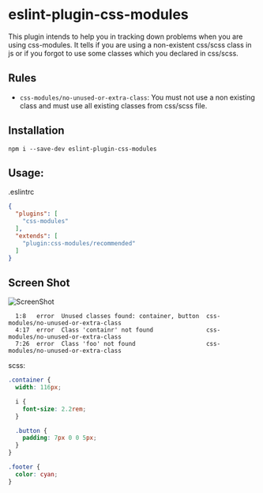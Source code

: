 # eslint-plugin-css-modules

This plugin intends to help you in tracking down problems when you are using css-modules. It tells if you are using a non-existent css/scss class in js or if you forgot to use some classes which you declared in css/scss.

## Rules

* `css-modules/no-unused-or-extra-class`: You must not use a non existing class and must use all existing classes from css/scss file.

## Installation

```
npm i --save-dev eslint-plugin-css-modules
```

## Usage:

.eslintrc
```json
{
  "plugins": [
    "css-modules"
  ],
  "extends": [
    "plugin:css-modules/recommended"
  ]
}
```

## Screen Shot

![ScreenShot](https://raw.githubusercontent.com/atfzl/eslint-plugin-css-modules/master/screenshots/screenshot2.png)

```
  1:8   error  Unused classes found: container, button  css-modules/no-unused-or-extra-class
  4:17  error  Class 'containr' not found               css-modules/no-unused-or-extra-class
  7:26  error  Class 'foo' not found                    css-modules/no-unused-or-extra-class
```

scss:

```scss
.container {
  width: 116px;

  i {
    font-size: 2.2rem;
  }

  .button {
    padding: 7px 0 0 5px;
  }
}

.footer {
  color: cyan;
}
```
